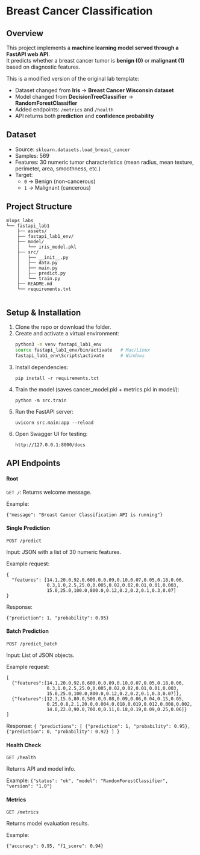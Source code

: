 # Breast Cancer Classification

## Overview
This project implements a **machine learning model served through a FastAPI web API**.  
It predicts whether a breast cancer tumor is **benign (0)** or **malignant (1)** based on diagnostic features.  

This is a modified version of the original lab template:
- Dataset changed from **Iris** → **Breast Cancer Wisconsin dataset**
- Model changed from **DecisionTreeClassifier** → **RandomForestClassifier**
- Added endpoints: `/metrics` and `/health`
- API returns both **prediction** and **confidence probability**


## Dataset
- Source: `sklearn.datasets.load_breast_cancer`
- Samples: 569
- Features: 30 numeric tumor characteristics (mean radius, mean texture, perimeter, area, smoothness, etc.)
- Target:
  - `0` → Benign (non-cancerous)
  - `1` → Malignant (cancerous)


## Project Structure
```
mlops_labs
└── fastapi_lab1
    ├── assets/
    ├── fastapi_lab1_env/
    ├── model/
    │   └── iris_model.pkl
    ├── src/
    │   ├── __init__.py
    │   ├── data.py
    │   ├── main.py
    │   ├── predict.py
    │   └── train.py
    ├── README.md
    └── requirements.txt
    

```
## Setup & Installation

1. Clone the repo or download the folder.
2. Create and activate a virtual environment:
   ```bash
   python3 -m venv fastapi_lab1_env
   source fastapi_lab1_env/bin/activate   # Mac/Linux
   fastapi_lab1_env\Scripts\activate      # Windows
3. Install dependencies:
   ```
   pip install -r requirements.txt
5. Train the model (saves cancer_model.pkl + metrics.pkl in model/):
   ```
   python -m src.train
6. Run the FastAPI server:
   ```
   uvicorn src.main:app --reload
7. Open Swagger UI for testing:
   ```
   http://127.0.0.1:8000/docs

## API Endpoints
#### Root

`GET /`: Returns welcome message.

Example:

`{"message": "Breast Cancer Classification API is running"}`

#### Single Prediction

`POST /predict`

Input: JSON with a list of 30 numeric features.

Example request:
```
{
  "features": [14.1,20.0,92.0,600.0,0.09,0.10,0.07,0.05,0.18,0.06,
               0.3,1.0,2.5,25.0,0.005,0.02,0.02,0.01,0.01,0.003,
               15.0,25.0,100.0,800.0,0.12,0.2,0.2,0.1,0.3,0.07]
}
```

Response:

`{"prediction": 1, "probability": 0.95}`

#### Batch Prediction

`POST /predict_batch`

Input: List of JSON objects.

Example request:
```
[
  {"features":[14.1,20.0,92.0,600.0,0.09,0.10,0.07,0.05,0.18,0.06,
               0.3,1.0,2.5,25.0,0.005,0.02,0.02,0.01,0.01,0.003,
               15.0,25.0,100.0,800.0,0.12,0.2,0.2,0.1,0.3,0.07]},
  {"features":[12.3,15.6,80.0,500.0,0.08,0.09,0.06,0.04,0.15,0.05,
               0.25,0.8,2.1,20.0,0.004,0.018,0.019,0.012,0.008,0.002,
               14.0,22.0,90.0,700.0,0.11,0.18,0.19,0.09,0.25,0.06]}
]

```
Response:
`
{
  "predictions": [
    {"prediction": 1, "probability": 0.95},
    {"prediction": 0, "probability": 0.92}
  ]
}
`
#### Health Check

`GET /health`

Returns API and model info.

Example:
`
{"status": "ok", "model": "RandomForestClassifier", "version": "1.0"}
`
#### Metrics

`GET /metrics`

Returns model evaluation results.

Example:

`{"accuracy": 0.95, "f1_score": 0.94}`

